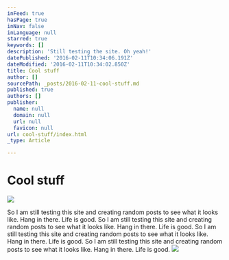 ```yaml
---
inFeed: true
hasPage: true
inNav: false
inLanguage: null
starred: true
keywords: []
description: 'Still testing the site. Oh yeah!'
datePublished: '2016-02-11T10:34:06.191Z'
dateModified: '2016-02-11T10:34:02.850Z'
title: Cool stuff
author: []
sourcePath: _posts/2016-02-11-cool-stuff.md
published: true
authors: []
publisher:
  name: null
  domain: null
  url: null
  favicon: null
url: cool-stuff/index.html
_type: Article

---
```

# Cool stuff
![](https://the-grid-user-content.s3-us-west-2.amazonaws.com/9ff66354-3e10-40e1-9e75-9f64aec15fdf.png)

So I am still testing this site and creating random posts to see what it looks like. Hang in there. Life is good. So I am still testing this site and creating random posts to see what it looks like. Hang in there. Life is good. So I am still testing this site and creating random posts to see what it looks like. Hang in there. Life is good. So I am still testing this site and creating random posts to see what it looks like. Hang in there. Life is good. ![](https://the-grid-user-content.s3-us-west-2.amazonaws.com/77e7f250-73e7-4859-bd36-15dba61afdd7.JPG)